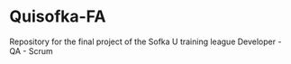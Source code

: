 # Quisofka-FA
Repository for the final project of the Sofka U training league Developer - QA - Scrum 
